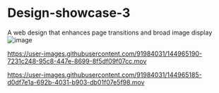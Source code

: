 # Design-showcase-3
A web design that enhances page transitions and broad image display
![image](https://user-images.githubusercontent.com/91984031/144946075-db11cd3e-9710-44a2-b880-99b31d61f55c.png)


https://user-images.githubusercontent.com/91984031/144965190-7231c248-95c8-447e-8699-8f5df09f07cc.mov

https://user-images.githubusercontent.com/91984031/144965185-d0df7e1a-692b-4031-b903-db01f07e5f98.mov

